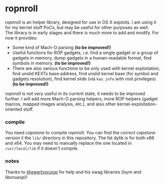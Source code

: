 # ropnroll
_ropnroll_ is an helper library, designed for use in OS X exploits. I am using it for my kernel  stuff PoCs, but may be useful for other purposes as well.<br>The library is in early stages and there is much more to add and modify. For now it provides:

- Some kind of Mach-O parsing **(to be improved!)**
- Useful functions for ROP gadgets, i.e. find a single gadget or a group of gadgets in memory, dump gadgets in a human-readable format, find symbols in memory. **(to be improved!)**
- There are also various functions to be only used with kernel exploitation, find unslid KEXTs base address, find unslid kernel base (for symbol and gadgets resolution), find kernel slide (via `kas_info` with root privileges) **(to be improved!)**

_ropnroll_ is not very useful in its current state, it needs to be improved further. I will add more Mach-O parsing helpers, more ROP helpers (gadget macros, mapped images analysis, etc.), and also other kernel-exploitation-oriented stuff.

### compile
You need _capstone_ to compile _ropnroll_. You can find the correct _capstone_ version il the `lib/` directory in this repository. The fat dylib is for both x86 and x64. You may need to manually replace the one located in `/usr/local/lib` if it doesn't compile.

### notes
Thanks to [@qwertyoruiop](http://twitter.com/qwertyoruiop) for help and his swag libraries (_lsym_ and _libxnuexp_)!
